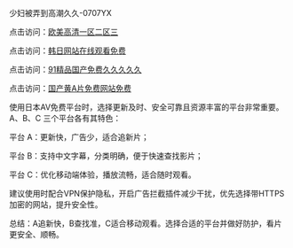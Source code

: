 
少妇被弄到高潮久久-0707YX

点击访问：<a href="https://heiliaoxqkkct.pages.dev">欧美高清一区二区三</a>

点击访问：<a href="https://heiliaoxwd5i8.pages.dev">韩日网站在线观看免费</a>

点击访问：<a href="https://heiliaowzu4ur.pages.dev">91精品国产免费久久久久久</a>

点击访问：<a href="https://heiliaozj3tjd.pages.dev">国产黄A片免费网站免费</a>

使用日本AV免费平台时，选择更新及时、安全可靠且资源丰富的平台非常重要。A、B、C 三个平台各有其特色：

平台 A：更新快，广告少，适合追新片；

平台 B：支持中文字幕，分类明确，便于快速查找影片；

平台 C：优化移动端体验，播放流畅，适合随时观看。

建议使用时配合VPN保护隐私，开启广告拦截插件减少干扰，优先选择带HTTPS加密的网站，提升安全性。

总结：A追新快，B查找准，C适合移动观看。选择合适的平台并做好防护，看片更安全、顺畅。

<span style="display:none;">[Canonical link](https://github.com/mot20250708/so14 ）</span>


